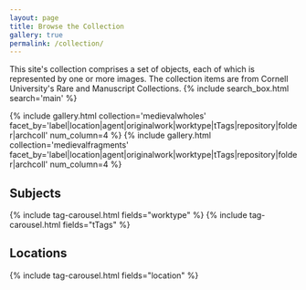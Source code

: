 ```yaml
---
layout: page
title: Browse the Collection
gallery: true
permalink: /collection/
---
```


This site's collection comprises a set of objects, each of which is represented by one or more images. The collection items are from Cornell University's Rare and Manuscript Collections.
{% include search_box.html search='main' %}

{% include gallery.html collection='medievalwholes' facet_by='label|location|agent|originalwork|worktype|tTags|repository|folder|archcoll' num_column=4 %}
{% include gallery.html collection='medievalfragments' facet_by='label|location|agent|originalwork|worktype|tTags|repository|folder|archcoll' num_column=4 %}

## Subjects
{% include tag-carousel.html fields="worktype" %}
{% include tag-carousel.html fields="tTags" %}

## Locations
{% include tag-carousel.html fields="location" %}
